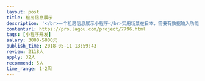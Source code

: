 ```yaml
---                
layout: post       
title: 租房信息展示           
description: '</br>一个租房信息展示小程序</br>实用场景在日本，需要有数据输入功能，小程序只要求展示和简单搜索即可</br>'     
contenturl: https://pro.lagou.com/project/7796.html      
tags: [小程序开发]            
salary: 3000-5000元          
publish_time: 2018-05-11 13:59:43         
review: 2118人                   
apply: 32人                   
recommend: 5人                   
time_range: 1-2周              
---                 
```

